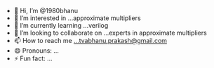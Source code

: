 - 👋 Hi, I’m @1980bhanu
- 👀 I’m interested in ...approximate multipliers
- 🌱 I’m currently learning ...verilog
- 💞️ I’m looking to collaborate on ...experts in approximate multipliers
- 📫 How to reach me ...tvabhanu.prakash@gmail.com
- 😄 Pronouns: ...
- ⚡ Fun fact: ...

<!---
1980bhanu/1980bhanu is a ✨ special ✨ repository because its `README.md` (this file) appears on your GitHub profile.
You can click the Preview link to take a look at your changes.
--->
